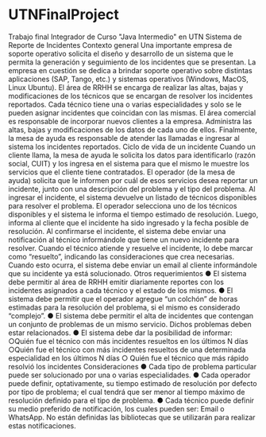 # UTNFinalProject
Trabajo final Integrador de Curso "Java Intermedio" en UTN
Sistema de Reporte de Incidentes
Contexto general
Una importante empresa de soporte operativo solicita el diseño y desarrollo de un sistema
que le permita la generación y seguimiento de los incidentes que se presentan.
La empresa en cuestión se dedica a brindar soporte operativo sobre distintas aplicaciones
(SAP, Tango, etc.) y sistemas operativos (Windows, MacOS, Linux Ubuntu).
El área de RRHH se encarga de realizar las altas, bajas y modificaciones de los técnicos que se
encargan de resolver los incidentes reportados.
Cada técnico tiene una o varias especialidades y solo se le pueden asignar incidentes que
coincidan con las mismas.
El área comercial es responsable de incorporar nuevos clientes a la empresa. Administra las
altas, bajas y modificaciones de los datos de cada uno de ellos.
Finalmente, la mesa de ayuda es responsable de atender las llamadas e ingresar al sistema los
incidentes reportados.
Ciclo de vida de un incidente
Cuando un cliente llama, la mesa de ayuda le solicita los datos para identificarlo (razón social,
CUIT) y los ingresa en el sistema para que el mismo le muestre los servicios que el cliente
tiene contratados.
El operador (de la mesa de ayuda) solicita que le informen por cuál de esos servicios desea
reportar un incidente, junto con una descripción del problema y el tipo del problema.
Al ingresar el incidente, el sistema devuelve un listado de técnicos disponibles para resolver el
problema. El operador selecciona uno de los técnicos disponibles y el sistema le informa el
tiempo estimado de resolución. Luego, informa al cliente que el incidente ha sido ingresado y
la fecha posible de resolución.
Al confirmarse el incidente, el sistema debe enviar una notificación al técnico informándole
que tiene un nuevo incidente para resolver.
Cuando el técnico atiende y resuelve el incidente, lo debe marcar como “resuelto”, indicando
las consideraciones que crea necesarias. Cuando esto ocurra, el sistema debe enviar un email
al cliente informándole que su incidente ya está solucionado.
Otros requerimientos
●
El sistema debe permitir al área de RRHH emitir diariamente reportes con los
incidentes asignados a cada técnico y el estado de los mismos.
●
El sistema debe permitir que el operador agregue “un colchón” de horas estimadas
para la resolución del problema, si el mismo es considerado “complejo”.
●
El sistema debe permitir el alta de incidentes que contengan un conjunto de
problemas de un mismo servicio. Dichos problemas deben estar relacionados.
●
El sistema debe dar la posibilidad de informar:
○Quién fue el técnico con más incidentes resueltos en los últimos N días
○Quién fue el técnico con más incidentes resueltos de una determinada
especialidad en los últimos N días
○
Quién fue el técnico que más rápido resolvió los incidentes
Consideraciones
●
Cada tipo de problema particular puede ser solucionado por una o varias
especialidades.
●
Cada operador puede definir, optativamente, su tiempo estimado de resolución por
defecto por tipo de problema; el cual tendrá que ser menor al tiempo máximo de
resolución definido para el tipo de problema.
●
Cada técnico puede definir su medio preferido de notificación, los cuales pueden ser:
Email o WhatsApp. No están definidas las bibliotecas que se utilizarán para realizar
estas notificaciones.

